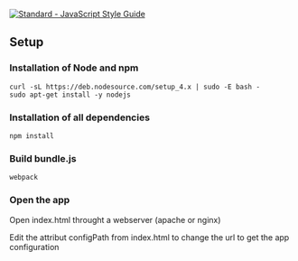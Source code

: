 [![Standard - JavaScript Style Guide](https://img.shields.io/badge/code%20style-standard-brightgreen.svg)](http://standardjs.com/)

## Setup
### Installation of Node and npm

````
curl -sL https://deb.nodesource.com/setup_4.x | sudo -E bash -
sudo apt-get install -y nodejs
````

### Installation of all dependencies

````
npm install
````

### Build bundle.js

````
webpack
````

### Open the app

Open index.html throught a webserver (apache or nginx)

Edit the attribut configPath from index.html to change the url to get the app configuration
